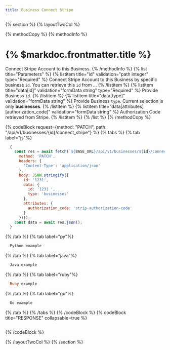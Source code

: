 ```yaml
---
title: Business Connect Stripe
---
```

{% section %}
{% layoutTwoCol %}

{% methodCopy %}
{% methodInfo %}
  # {% $markdoc.frontmatter.title %}
  Connect Stripe Account to this Business.
{% /methodInfo %}
{% list title="Parameters" %}
  {% listitem title="id" validation="path integer" type="Required" %}
  Connect Stripe Account to this Business by specific business `id`. You can retrieve this `id` from ...
  {% /listitem %}
  {% listitem title="data[id]" validation="formData string" type="Required" %}
  Provide Business `id`.
  {% /listitem %}
  {% listitem title="data[type]" validation="formData string" %}
  Provide Business `type`. Current selection is only **businesses**.
  {% /listitem %}
  {% listitem title="data[attributes][authorization_code]" validation="formData string" %}
  Authorization Code retrieved from Stripe.
  {% /listitem %}
{% /list %}
{% /methodCopy %}

{% codeBlock request={method: "PATCH", path: "/api/v1/businesses/{id}/connect_stripe"} %}
{% tabs %}
  {% tab label="js"%}
  ```js
    {
      const res = await fetch(`${BASE_URL}/api/v1/businesses/${id}/connect_stripe`, {
        method: 'PATCH',
        headers: {
          'Content-Type': 'application/json'
        },
        body: JSON.stringify({
          id: '1231',
          data: {
            id: '1231 ',
            type: 'businesses'
          },
          attributes: {
            authorization_code: 'strip-authorization-code'
          }
        })});
      const data = await res.json();
    }
  ```
  {% /tab %}
  {% tab label="py"%}
  ```py
    Python example
  ```
  {% /tab %}
  {% tab label="java"%}
  ```java
    Java example
  ```
  {% /tab %}
  {% tab label="ruby"%}
  ```ruby
    Ruby example
  ```
  {% /tab %}
  {% tab label="go"%}
  ```go
    Go example
  ```
  {% /tab %}
{% /tabs %}
{% /codeBlock %}
{% codeBlock title="RESPONSE" collapsable=true %}
  ```json
  ```
{% /codeBlock %}

{% /layoutTwoCol %}
{% /section %}
